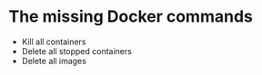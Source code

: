 # The missing Docker commands

* Kill all containers
* Delete all stopped containers
* Delete all images

